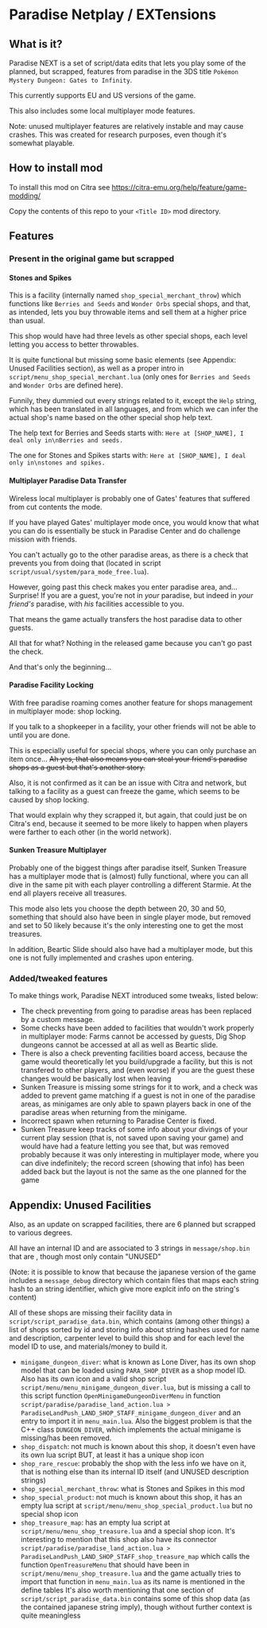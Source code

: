 # Paradise Netplay / EXTensions

## What is it?

Paradise NEXT is a set of script/data edits that lets you play
some of the planned, but scrapped, features from paradise in the
3DS title `Pokémon Mystery Dungeon: Gates to Infinity`.

This currently supports EU and US versions of the game.

This also includes some local multiplayer mode features.

Note: unused multiplayer features are relatively instable and may cause crashes.
This was created for research purposes, even though it's somewhat playable.

## How to install mod

To install this mod on Citra see https://citra-emu.org/help/feature/game-modding/

Copy the contents of this repo to your `<Title ID>` mod directory.


## Features

### Present in the original game but scrapped

#### Stones and Spikes

This is a facility (internally named `shop_special_merchant_throw`)
which functions like `Berries and Seeds` and `Wonder Orbs` special shops,
and that, as intended, lets you buy throwable items and sell them at a higher price than usual.

This shop would have had three levels as other special shops, each level letting you access to
better throwables.

It is quite functional but missing some basic elements (see Appendix: Unused Facilities section),
as well as a proper intro in `script/menu_shop_special_merchant.lua`
(only ones for `Berries and Seeds` and `Wonder Orbs` are defined here).

Funnily, they dummied out every strings related to it, except the `Help` string, which has been
translated in all languages, and from which we can infer the actual shop's name based on the
other special shop help text.

The help text for Berries and Seeds starts with:
`Here at [SHOP_NAME], I deal only in\nBerries and seeds.`

The one for Stones and Spikes starts with:
`Here at [SHOP_NAME], I deal only in\nstones and spikes.`

#### Multiplayer Paradise Data Transfer

Wireless local multiplayer is probably one of Gates' features that suffered from cut contents
the mode.

If you have played Gates' multiplayer mode once, you would know that what you can do is
essentially be stuck in Paradise Center and do challenge mission with friends.

You can't actually go to the other paradise areas, as there is a check that prevents you from
doing that (located in script `script/usual/system/para_mode_free.lua`).

However, going past this check makes you enter paradise area, and...
Surprise! If you are a guest, you're not in *your* paradise, but indeed in *your friend's*
paradise, with *his* facilities accessible to you.

That means the game actually transfers the host paradise data to other guests.

All that for what? Nothing in the released game because you can't go past the check.

And that's only the beginning...

#### Paradise Facility Locking

With free paradise roaming comes another feature for shops management in multiplayer mode:
shop locking.

If you talk to a shopkeeper in a facility, your other friends will not be able to until
you are done.

This is especially useful for special shops, where you can only purchase an item once...
~~Ah yes, that also means you can steal your friend's paradise shops as a guest but that's another story.~~

Also, it is not confirmed as it can be an issue with Citra and network, but talking to
a facility as a guest can freeze the game, which seems to be caused by shop locking.

That would explain why they scrapped it, but again, that could just be on Citra's end, because it seemed
to be more likely to happen when players were farther to each other (in the world network).

#### Sunken Treasure Multiplayer

Probably one of the biggest things after paradise itself, Sunken Treasure has a multiplayer mode
that is (almost) fully functional, where you can all dive in the same pit with each player
controlling a different Starmie. At the end all players receive all treasures.

This mode also lets you choose the depth between 20, 30 and 50, something that should also have
been in single player mode, but removed and set to 50 likely because it's the only
interesting one to get the most treasures.

In addition, Beartic Slide should also have had a multiplayer mode, but this one is not
fully implemented and crashes upon entering.

### Added/tweaked features

To make things work, Paradise NEXT introduced some tweaks, listed below:
- The check preventing from going to paradise areas has been replaced by a custom message.
- Some checks have been added to facilities that wouldn't work properly in multiplayer mode:
  Farms cannot be accessed by guests, Dig Shop dungeons cannot be accessed at all as well as
  Beartic slide.
- There is also a check preventing facilities board access, because the game would theoretically
  let you build/upgrade a facility, but this is not transfered to other players, and (even worse)
  if you are the guest these changes would be basically lost when leaving
- Sunken Treasure is missing some strings for it to work, and a check was added to prevent game
  matching if a guest is not in one of the paradise areas, as minigames are only able to spawn
  players back in one of the paradise areas when returning from the minigame.
- Incorrect spawn when returning to Paradise Center is fixed.
- Sunken Treasure keep tracks of some info about your divings of your current play session (that is, not saved upon saving your game)
  and would have had a feature letting you see that, but was removed probably because it was only
  interesting in multiplayer mode, where you can dive indefinitely; the record screen (showing that info)
  has been added back but the layout is not the same as the one planned for the game

## Appendix: Unused Facilities

Also, as an update on scrapped facilities, there are 6 planned but scrapped to various degrees.

All have an internal ID and are associated to 3 strings in `message/shop.bin` that are , though most only contain "UNUSED"

(Note: it is possible to know that because the japanese version of the game includes a `message_debug` directory 
which contain files that maps each string hash to an string identifier, which give more explcit info on the string's content)

All of these shops are missing their facility data in `script/script_paradise_data.bin`, which contains (among other things)
a list of shops sorted by id and storing info about string hashes used for name and description, carpenter level to build
this shop and for each level the model ID to use, and materials/money to build it.

- `minigame_dungeon_diver`:
  what is known as Lone Diver, has its own shop model that can be loaded using `PARA_SHOP_DIVER` as a shop model ID.
  Also has its own icon and a valid shop script `script/menu/menu_minigame_dungeon_diver.lua`, but is missing
  a call to this script function `OpenMinigameDungeonDiverMenu` in function `script/paradise/paradise_land_action.lua > ParadiseLandPush_LAND_SHOP_STAFF_minigame_dungeon_diver`
  and an entry to import it in `menu_main.lua`. Also the biggest problem is that the C++ class `DUNGEON_DIVER`, which implements the actual minigame is missing/has been removed.
- `shop_dispatch`:
  not much is known about this shop, it doesn't even have its own lua script BUT, at least it has a unique shop icon
- `shop_rare_rescue`:
  probably the shop with the less info we have on it, that is nothing else than its internal ID itself (and UNUSED description strings)
- `shop_special_merchant_throw`: 
  what is Stones and Spikes in this mod
- `shop_special_product`:
  not much is known about this shop, it has an empty lua script at `script/menu/menu_shop_special_product.lua` but no special shop icon
- `shop_treasure_map`:
  has an empty lua script at `script/menu/menu_shop_treasure.lua` and a special shop icon. It's interesting to mention that this
  shop also have its connector `script/paradise/paradise_land_action.lua > ParadiseLandPush_LAND_SHOP_STAFF_shop_treasure_map` which calls
  the function `OpenTreasureMenu` that should have been in `script/menu/menu_shop_treasure.lua` and the game actually tries to
  import that function in `menu_main.lua` as its name is mentioned in the define tables
  It's also worth mentioning that one section of `script/script_paradise_data.bin` contains some of this shop data (as the contained
  japanese string imply), though without further context is quite meaningless
